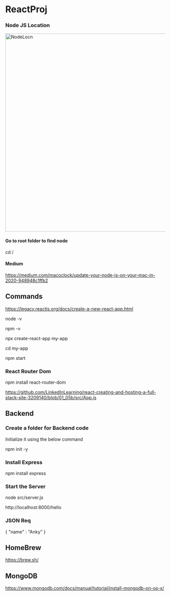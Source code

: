 # ReactProj

<h3> Node JS Location </h3>

<img width="623" alt="NodeLocn" src="https://user-images.githubusercontent.com/33363003/230944300-0ae567d7-c6b7-47ef-b7c3-7ff90d89f06c.png">

<h4>Go to root folder to find node</h4>
cd /

<h4>Medium </h4>

https://medium.com/macoclock/update-your-node-js-on-your-mac-in-2020-948948c1ffb2


<h2>Commands </h2>

https://legacy.reactjs.org/docs/create-a-new-react-app.html

node -v

npm -v

npx create-react-app my-app

cd my-app

npm start

<h3>React Router Dom</h3>

npm install react-router-dom

https://github.com/LinkedInLearning/react-creating-and-hosting-a-full-stack-site-3209140/blob/01_05b/src/App.js

<h2> Backend </h2>

<h3>Create a folder for Backend code</h3>

Initialize it using the below command

npm init -y

<h3>Install Express</h3>
npm install express

<h3>Start the Server</h3>
node src/server.js

http://localhost:8000/hello

<h3> JSON Req </h3>

{
    "name" : "Anky"
}

<h2>HomeBrew</h2>

https://brew.sh/

<h2>MongoDB</h2>

https://www.mongodb.com/docs/manual/tutorial/install-mongodb-on-os-x/


